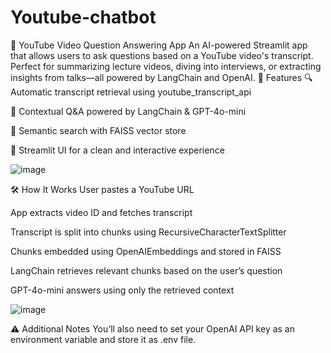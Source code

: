 # Youtube-chatbot
🎥 YouTube Video Question Answering App
An AI-powered Streamlit app that allows users to ask questions based on a YouTube video's transcript. Perfect for summarizing lecture videos, diving into interviews, or extracting insights from talks—all powered by LangChain and OpenAI.
🚀 Features
🔍 Automatic transcript retrieval using youtube_transcript_api

🧠 Contextual Q&A powered by LangChain & GPT-4o-mini

📌 Semantic search with FAISS vector store

🎯 Streamlit UI for a clean and interactive experience

![image](https://github.com/user-attachments/assets/a8dcff29-b936-422f-98cb-1d21adec8ffa)




🛠️ How It Works
User pastes a YouTube URL

App extracts video ID and fetches transcript

Transcript is split into chunks using RecursiveCharacterTextSplitter

Chunks embedded using OpenAIEmbeddings and stored in FAISS

LangChain retrieves relevant chunks based on the user’s question

GPT-4o-mini answers using only the retrieved context



![image](https://github.com/user-attachments/assets/d29a6594-d6c7-4ba2-9f95-469dfcebf5c5)


⚠️ Additional Notes
You’ll also need to set your OpenAI API key as an environment variable and store it as .env file.




